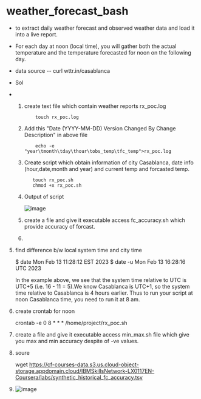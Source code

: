 # weather_forecast_bash

- to extract daily weather forecast and observed weather data and load it into a live report.
- For each day at noon (local time), you will gather both the actual temperature and the temperature forecasted for noon on the following day.
- data source -- curl wttr.in/casablanca

- Sol

- 1) create text file which contain weather reports rx_poc.log
     
             touch rx_poc.log
     
  2) Add this "Date (YYYY-MM-DD)	Version	Changed By	Change Description" in above file
   
             echo -e "year\tmonth\tday\thour\tobs_temp\tfc_temp">rx_poc.log
     
  3) Create script which obtain information of city Casablanca, date info (hour,date,month and year) and current temp and forcasted temp. 
 
            touch rx_poc.sh
            chmod +x rx_poc.sh

  4) Output of script
 
       ![image](https://github.com/Deepti000/weather_forecast_bash/assets/65061604/76b01cb9-4610-4b59-857f-956cc53c471d)

  5) create a file and give it executable access fc_accuracy.sh which provide accuracy of forcast.
  6) 


5) find difference b/w local system time and city time


    $ date
      Mon Feb 13 11:28:12 EST 2023
    $ date -u
      Mon Feb 13 16:28:16 UTC 2023



    In the example above, we see that the system time relative to UTC is UTC+5 (i.e. 16 - 11 = 5).We know Casablanca is UTC+1, so the system time relative to Casablanca is 4 hours earlier. Thus to run your script at noon Casablanca time, you need to run it at 8 am.

6) create crontab for noon


   crontab -e
   0 8 * * * /home/project/rx_poc.sh

7) create a file and give it executable access min_max.sh file which give you max and min accuracy despite of -ve values.
8) soure

     wget https://cf-courses-data.s3.us.cloud-object-storage.appdomain.cloud/IBMSkillsNetwork-LX0117EN-Coursera/labs/synthetic_historical_fc_accuracy.tsv

9)  ![image](https://github.com/Deepti000/weather_forecast_bash/assets/65061604/77da5c52-dc15-4873-bd6e-393a1263f221)


